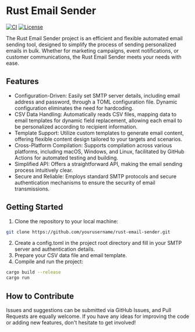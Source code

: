 # Rust Email Sender

[![CI](https://github.com/YJack0000/email-sender/actions/workflows/release.yml/badge.svg)](https://github.com/YJack0000/email-sender/actions/workflows/release.yml)
[![License](https://img.shields.io/github/license/YJack0000/email-sender)](https://github.com/YJack0000/email-sender/blob/main/LICENSE)

The Rust Email Sender project is an efficient and flexible automated email sending tool, designed to simplify the process of sending personalized emails in bulk. Whether for marketing campaigns, event notifications, or customer communications, the Rust Email Sender meets your needs with ease.

## Features

- Configuration-Driven: Easily set SMTP server details, including email address and password, through a TOML configuration file. Dynamic configuration eliminates the need for hardcoding.
- CSV Data Handling: Automatically reads CSV files, mapping data to email templates for dynamic field replacement, allowing each email to be personalized according to recipient information.
- Template Support: Utilize custom templates to generate email content, offering flexible content design tailored to your targets and scenarios.
- Cross-Platform Compilation: Supports compilation across various platforms, including macOS, Windows, and Linux, facilitated by GitHub Actions for automated testing and building.
- Simplified API: Offers a straightforward API, making the email sending process intuitively clear.
- Secure and Reliable: Employs standard SMTP protocols and secure authentication mechanisms to ensure the security of email transmissions.

## Getting Started

1. Clone the repository to your local machine:

```bash
git clone https://github.com/yourusername/rust-email-sender.git
```

2. Create a config.toml in the project root directory and fill in your SMTP server and authentication details.
3. Prepare your CSV data file and email template.
4. Compile and run the project:

```bash
cargo build --release
cargo run
```

## How to Contribute

Issues and suggestions can be submitted via GitHub Issues, and Pull Requests are equally welcome. If you have any ideas for improving the code or adding new features, don't hesitate to get involved!
